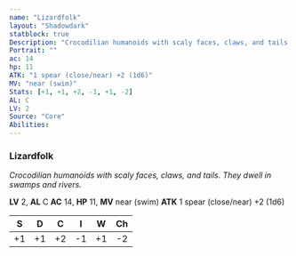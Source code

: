 ```yaml
---
name: "Lizardfolk"
layout: "Shadowdark"
statblock: true
Description: "Crocodilian humanoids with scaly faces, claws, and tails. They dwell in swamps and rivers."
Portrait: ""
ac: 14
hp: 11
ATK: "1 spear (close/near) +2 (1d6)"
MV: "near (swim)"
Stats: [+1, +1, +2, -1, +1, -2]
AL: C
LV: 2
Source: "Core"
Abilities:
---
```


### Lizardfolk

_Crocodilian humanoids with scaly faces, claws, and tails. They dwell in swamps and rivers._

**LV** 2, **AL** C
**AC** 14, **HP** 11, **MV** near (swim)
**ATK** 1 spear (close/near) +2 (1d6)

|  S  |  D  |  C  |  I  |  W  |  Ch  |
|:---:|:---:|:---:|:---:|:---:|:----:|
| +1 | +1 | +2 | -1 | +1 | -2 |

